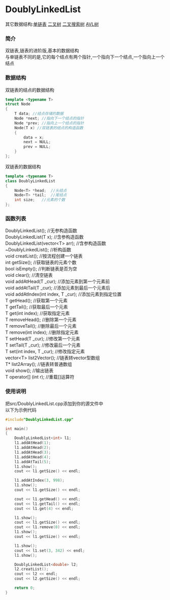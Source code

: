 # DoublyLinkedList
其它数据结构:[单链表](https://github.com/heiyedeshengyin/LinkedList) [二叉树](https://github.com/heiyedeshengyin/BinaryTree) [二叉搜索树](https://github.com/heiyedeshengyin/BinarySearchTree) [AVL树](https://github.com/heiyedeshengyin/AVLTree)

### 简介
双链表,链表的进阶版,基本的数据结构  
与单链表不同的是,它的每个结点有两个指针,一个指向下一个结点,一个指向上一个结点

### 数据结构
双链表的结点的数据结构
```cpp
template <typename T>
struct Node
{
	T data;	//结点存储的数据
	Node *next;	//指向下一个结点的指针
	Node *prev;	//指向上一个结点的指针
	Node(T x) //双链表的结点的构造函数
	{
		data = x;
		next = NULL;
		prev = NULL;
	}
};
```  

双链表的数据结构
```cpp
template <typename T>
class DoublyLinkedList
{
	Node<T> *head;	//头结点
	Node<T> *tail;	//尾结点
	int size;	//元素的个数
};
```  

### 函数列表
DoublyLinkedList();	//无参构造函数  
DoublyLinkedList(T x);	//含参构造函数  
DoublyLinkedList(vector\<T\> arr);	//含参构造函数  
~DoublyLinkedList();	//析构函数  
void creatList();	//按流程创建一个链表  
int getSize();	//获取链表的元素个数  
bool isEmpty();	//判断链表是否为空  
void clear();	//清空链表  
void addAtHead(T _cur);	//添加元素到第一个元素前  
void addAtTail(T _cur);	//添加元素到最后一个元素后  
void addAtIndex(int index, T _cur);	//添加元素到指定位置  
T getHead();	//获取第一个元素  
T getTail();	//获取最后一个元素  
T get(int index);	//获取指定元素  
T removeHead();	//删除第一个元素  
T removeTail();	//删除最后一个元素  
T remove(int index);	//删除指定元素  
T setHead(T _cur);	//修改第一个元素  
T setTail(T _cur);	//修改最后一个元素  
T set(int index, T _cur);	//修改指定元素  
vector\<T\> list2Vector();	//链表转vector型数组  
T* list2Array();	//链表转普通数组  
void show();	//输出链表  
T operator[] (int r);	//重载[]运算符  

### 使用说明
把src/DoublyLinkedList.cpp添加到你的源文件中  
以下为示例代码
```cpp
#include"DoublyLinkedList.cpp"

int main()
{
	DoublyLinkedList<int> l1;
	l1.addAtHead(1);
	l1.addAtHead(2);
	l1.addAtHead(3);
	l1.addAtHead(4);
	l1.addAtTail(5);
	l1.show();
	cout << l1.getSize() << endl;

	l1.addAtIndex(3, 998);
	l1.show();
	cout << l1.getSize() << endl;

	cout << l1.getHead() << endl;
	cout << l1.getTail() << endl;
	cout << l1.get(4) << endl;

	l1.show();
	cout << l1.getSize() << endl;
	cout << l1.remove(0) << endl;
	l1.show();
	cout << l1.getSize() << endl;

	l1.show();
	cout << l1.set(3, 342) << endl;
	l1.show();

	DoublyLinkedList<double> l2;
	l2.creatList();
	cout << l2 << endl;
	cout << l2.getSize() << endl;

	return 0;
}
```
